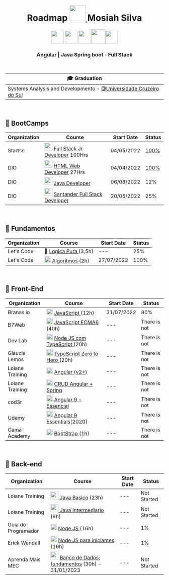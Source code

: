 <h1 align="center"> Roadmap <a  href="https://blogger.googleusercontent.com/img/a/AVvXsEjiw8YnfKdxD0CQ3oN_zm3IjEilIIMzOKOAfUDGMJ_EoyllYwuAmMNXk2Lvwg3Heb6zZv4qtRgnDjxO5gZacVblreTnI5yfseau5rpxYuvUzxu5xpYbxU3v7ovefzBfgPki2KCTUloHMCo0ki--Ov5GKERp3a9iNbYOKu-Uxtl04NrBNimGs-4GtlFs=s16000"/> <img width="50" src="https://user-images.githubusercontent.com/100864562/182005362-10972f01-aebe-4e31-91c1-f846c6c71c6a.png" /> </a> Mosiah Silva</h1>
<p align="center">
<img width="40" src="https://cdn.jsdelivr.net/gh/devicons/devicon/icons/javascript/javascript-original.svg" /> <img width="40" src="https://cdn.jsdelivr.net/gh/devicons/devicon/icons/typescript/typescript-original.svg" /> <img width="40" src="https://cdn.jsdelivr.net/gh/devicons/devicon/icons/angularjs/angularjs-original.svg" /><img width="45" src="https://cdn.jsdelivr.net/gh/devicons/devicon/icons/java/java-original-wordmark.svg" /><img width="40" src="https://cdn.jsdelivr.net/gh/devicons/devicon/icons/spring/spring-original.svg" />
</p>

<div align="center">
  <h3>Angular | Java Spring boot - Full Stack</h3>
</div>

<br>
  
| 🎓 Graduation  |
| --- |
| Systems Analysis and Developmento - <a href="">@Universidade Cruzeiro do Sul</a>|

<br>
<h2>📌 BootCamps </h2>

| Organization | Course | Start Date | Status |
| ---- | ----- | ---- | ----- |
| Startse | <img width="25" src="https://user-images.githubusercontent.com/100864562/182008732-c94e4f7a-cebb-4c65-8d96-82c661b6dce7.png" /> <a href="https://lms.startse.com/curso/tech-academy-turma-1">Full Stack Jr Developer</a> 100Hrs | 04/05/2022 | <a href="https://drive.google.com/file/d/1_QyeD7nUkO70rMq-UjWriNPJKEBbvhvo/view?usp=sharing">100%</a> |
| DIO | <img width="25" src="https://play-lh.googleusercontent.com/P3xTS7gQrh0S2e_99KmHVGiVUcvepvj4eFFhqU_y6XFRegRoo1fTZ8r6t1MUsmfRxXNJ" /> <a href="https://lms.startse.com/curso/tech-academy-turma-1">HTML Web Developer</a> 27Hrs| 04/04/2022| <a href="https://www.dio.me/certificate/3AA9D759/share">100%</a> |
| DIO | <img width="25" src="https://hermes.digitalinnovation.one/tracks/da6041a9-80ef-409e-bd50-5e7be4dfadf6.png" /> <a href="https://lms.startse.com/curso/tech-academy-turma-1">Java Developer</a>  | 06/08/2022 | 12% |
| DIO | <img width="25" src="https://hermes.digitalinnovation.one/tracks/800fd098-3eef-45e9-9544-544ae396076c.png" /> <a href="https://lms.startse.com/curso/tech-academy-turma-1">Santander Full Stack Developer</a> | 20/05/2022 | 25% |

<br>
<h2>💾 Fundamentos </h2>

| Organization | Course | Start Date | Status |
| ---- | ----- | ---- | ----- |
| Let's Code | 🧠 <a href="https://cursos.letscode.com.br/curso-digital/2120c9f0-02ba-45c1-a81d-3ed26232cc0c">Logica Pura </a> (3,5h) | --- | 25%|
| Let's Code | <img width="20" src="https://cdn.jsdelivr.net/gh/devicons/devicon/icons/thealgorithms/thealgorithms-original.svg" /> <a href="https://cursos.letscode.com.br/curso-digital/5e4b6418-bbc5-4386-af61-a73990a4a745">Algoritmos </a> (2h) | 27/07/2022 | 100% |

<br>
<h2>🎨 Front-End</h2>

| Organization | Course | Start Date | Status |
| ---- | ----- | ---- | ----- |
| Branas.io | <img width="20" src="https://cdn.jsdelivr.net/gh/devicons/devicon/icons/javascript/javascript-original.svg" /> <a href="https://app.branas.io/users/8ac8513f-244f-4092-bce0-6794de4bf142/products/676afa5b-994f-4b2a-a6f7-6221c540e6cc/contents/c967d642-60c7-4941-bed9-7ace14f11436">JavaScript </a> (12h) | 31/07/2022 | 80% |
| B7Web | <img width="20" src="https://cdn.jsdelivr.net/gh/devicons/devicon/icons/javascript/javascript-original.svg" /> <a href="https://alunos.b7web.com.br/curso/javascript/descontruindo-objetos-1">JavaScript ECMA6 </a> (40h) | --- | There is not | Not Started |
| Dev Lab | <img width="20" src="https://cdn.jsdelivr.net/gh/devicons/devicon/icons/typescript/typescript-original.svg" />  <a href="https://www.youtube.com/watch?v=W2ld5xRS3cY&list=PLz_YTBuxtxt6_Zf1h-qzNsvVt46H8ziKh&ab_channel=WaldemarNeto-DevLab">Node JS com TypeScript </a> (20h) | --- | There is not | Not Started |
| Glaucia Lemos | <img width="20" src="https://cdn.jsdelivr.net/gh/devicons/devicon/icons/typescript/typescript-original.svg" />  <a href="https://www.youtube.com/playlist?list=PLb2HQ45KP0Wsk-p_0c6ImqBAEFEY-LU9H"> TypeScript Zero to Hero </a> (20h) | --- | There is not | Not Started |
| Loiane Training | <img width="20" src="https://cdn.jsdelivr.net/gh/devicons/devicon/icons/angularjs/angularjs-original.svg" /> <a href="https://loiane.training/curso/angular"> Angular (v2+)</a> | --- | There is not | Not Started |
| Loiane Training | <img width="20" src="https://cdn.jsdelivr.net/gh/devicons/devicon/icons/angularjs/angularjs-original.svg" /> <a href="https://loiane.training/curso/crud-angular-spring"> CRUD Angular + Spring </a> | --- | There is not | Not Started |
| cod3r| <img width="20" src="https://cdn.jsdelivr.net/gh/devicons/devicon/icons/angularjs/angularjs-original.svg" /> <a href="https://www.cod3r.com.br/courses/angular-9-essencial"> Angular 9 - Essencial </a> | --- | There is not | Not Started |
| Udemy| <img width="20" src="https://cdn.jsdelivr.net/gh/devicons/devicon/icons/angularjs/angularjs-original.svg" /> <a href="https://www.udemy.com/course/angular-9-essencial/"> Angular 9 Essentials[2020] </a> | --- | There is not | Not Started |
| Gama Academy | <img width="20" src="https://cdn.jsdelivr.net/gh/devicons/devicon/icons/bootstrap/bootstrap-original-wordmark.svg" /> <a href="https://app.gama.academy/jornada/bc77ea-fundamentos-de-front-end/"> BootStrap </a> (1h) | --- | There is not | Not Started |

<br>          
<h2>🧮 Back-end </h2>

| Organization | Course | Start Date | Status |
| ---- | ----- | ---- | ----- |
| Loiane Training | <img width="25" src="https://cdn.jsdelivr.net/gh/devicons/devicon/icons/java/java-original-wordmark.svg" /><a href="https://loiane.training/curso/java-basico"> Java Basico</a> (23h) | --- | Not Started |
| Loiane Training | <img width="25" src="https://cdn.jsdelivr.net/gh/devicons/devicon/icons/java/java-original-wordmark.svg" /><a href="https://loiane.training/curso/java-intermediario"> Java Intermediario</a> (9h) | --- | Not Started |
| Guia do Programador | <img width="20" src="https://cdn.jsdelivr.net/gh/devicons/devicon/icons/nodejs/nodejs-plain.svg" /> <a href="https://cursos.ead.education/curso/node-js/"> Node JS </a> (16h) | --- | 1% |
| Erick Wendell | <img width="20" src="https://cdn.jsdelivr.net/gh/devicons/devicon/icons/nodejs/nodejs-plain.svg" /> <a href="https://erickwendel.teachable.com/p/node-js-para-iniciantes-nodebr"> Node JS para iniciantes </a> (16h) | --- | 1% |
| Aprenda Mais MEC | <img width="25" src="https://www.seekpng.com/png/full/336-3362777_mysql-logo-black-and-white-close-icon-png.png" /> <a href="https://aprendamais.mec.gov.br/course/view.php?id=467">Banco de Dados: fundamentos</a> (30h) - 31/01/2023 | --- | Not Started |




